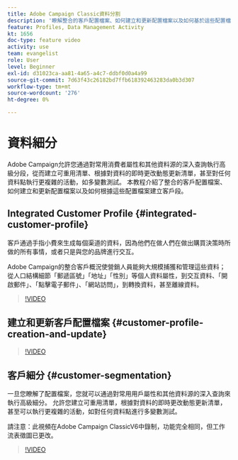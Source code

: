 ```yaml
---
title: Adobe Campaign Classic資料分割
description: '瞭解整合的客戶配置檔案、如何建立和更新配置檔案以及如何基於這些配置檔案建立客戶段。 '
feature: Profiles, Data Management Activity
kt: 1656
doc-type: feature video
activity: use
team: evangelist
role: User
level: Beginner
exl-id: d31023ca-aa81-4a65-a4c7-ddbf0d0a4a99
source-git-commit: 7d63f43c26182bd7ffb618392463283da0b3d307
workflow-type: tm+mt
source-wordcount: '276'
ht-degree: 0%

---
```


# 資料細分

Adobe Campaign允許您通過對常用消費者屬性和其他資料源的深入查詢執行高級分段，從而建立可重用清單、根據對資料的即時更改動態更新清單，甚至對任何資料點執行更複雜的活動，如多變數測試。 本教程介紹了整合的客戶配置檔案、如何建立和更新配置檔案以及如何根據這些配置檔案建立客戶段。

## Integrated Customer Profile {#integrated-customer-profile}

客戶通過手指小費來生成每個渠道的資料，因為他們在做人們在做出購買決策時所做的所有事情，或者只是與您的品牌進行交互。

Adobe Campaign的整合客戶概況使營銷人員能夠大規模捕獲和管理這些資料；從人口結構細節「郵遞區號」「地址」「性別」等個人資料屬性，到交互資料、「開啟郵件」、「點擊電子郵件」、「網站訪問」，到轉換資料，甚至離線資料。

>[!VIDEO](https://video.tv.adobe.com/v/23629?quality=12)

## 建立和更新客戶配置檔案 {#customer-profile-creation-and-update}

>[!VIDEO](https://video.tv.adobe.com/v/23632?quality=12)

## 客戶細分  {#customer-segmentation}

一旦您瞭解了配置檔案，您就可以通過對常用用戶屬性和其他資料源的深入查詢來執行高級細分。 允許您建立可重用清單，根據對資料的即時更改動態更新清單，甚至可以執行更複雜的活動，如對任何資料點進行多變數測試。

請注意：此視頻在Adobe Campaign ClassicV6中錄制，功能完全相同，但工作流表徵圖已更改。

>[!VIDEO](https://video.tv.adobe.com/v/23635?quality=12)

